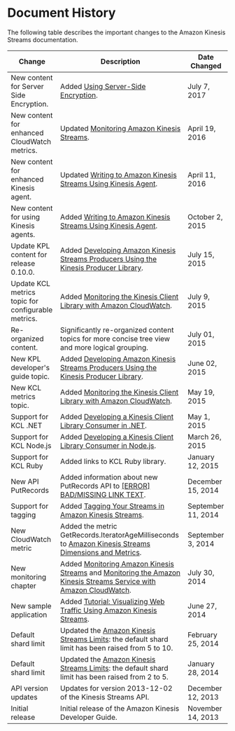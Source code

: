 # Document History<a name="history"></a>

The following table describes the important changes to the Amazon Kinesis Streams documentation\.


| Change | Description | Date Changed | 
| --- | --- | --- | 
| New content for Server Side Encryption\. | Added [Using Server\-Side Encryption](server-side-encryption.md)\. | July 7, 2017 | 
| New content for enhanced CloudWatch metrics\. | Updated [Monitoring Amazon Kinesis Streams](monitoring.md)\. | April 19, 2016 | 
| New content for enhanced Kinesis agent\. | Updated [Writing to Amazon Kinesis Streams Using Kinesis Agent](writing-with-agents.md)\. | April 11, 2016 | 
| New content for using Kinesis agents\. | Added [Writing to Amazon Kinesis Streams Using Kinesis Agent](writing-with-agents.md)\. | October 2, 2015 | 
| Update KPL content for release 0\.10\.0\. | Added [Developing Amazon Kinesis Streams Producers Using the Kinesis Producer Library](developing-producers-with-kpl.md)\. | July 15, 2015 | 
| Update KCL metrics topic for configurable metrics\. | Added [Monitoring the Kinesis Client Library with Amazon CloudWatch](monitoring-with-kcl.md)\. | July 9, 2015 | 
| Re\-organized content\. | Significantly re\-organized content topics for more concise tree view and more logical grouping\. | July 01, 2015 | 
| New KPL developer's guide topic\. | Added [Developing Amazon Kinesis Streams Producers Using the Kinesis Producer Library](developing-producers-with-kpl.md)\. | June 02, 2015 | 
| New KCL metrics topic\. | Added [Monitoring the Kinesis Client Library with Amazon CloudWatch](monitoring-with-kcl.md)\. | May 19, 2015 | 
| Support for KCL \.NET | Added [Developing a Kinesis Client Library Consumer in \.NET](kinesis-record-processor-implementation-app-dotnet.md)\. | May 1, 2015 | 
| Support for KCL Node\.js | Added [Developing a Kinesis Client Library Consumer in Node\.js](kinesis-record-processor-implementation-app-nodejs.md)\. | March 26, 2015 | 
| Support for KCL Ruby | Added links to KCL Ruby library\. | January 12, 2015 | 
| New API PutRecords | Added information about new PutRecords API to [[ERROR] BAD/MISSING LINK TEXT](developing-producers-with-sdk.md#kinesis-using-sdk-java-putrecords)\. | December 15, 2014 | 
| Support for tagging | Added [Tagging Your Streams in Amazon Kinesis Streams](tagging.md)\. | September 11, 2014 | 
| New CloudWatch metric | Added the metric GetRecords\.IteratorAgeMilliseconds to [Amazon Kinesis Streams Dimensions and Metrics](monitoring-with-cloudwatch.md#kinesis-metrics)\. | September 3, 2014 | 
| New monitoring chapter | Added [Monitoring Amazon Kinesis Streams](monitoring.md) and [Monitoring the Amazon Kinesis Streams Service with Amazon CloudWatch](monitoring-with-cloudwatch.md)\. | July 30, 2014 | 
| New sample application | Added [Tutorial: Visualizing Web Traffic Using Amazon Kinesis Streams](kinesis-sample-application.md)\. | June 27, 2014 | 
| Default shard limit | Updated the [Amazon Kinesis Streams Limits](service-sizes-and-limits.md): the default shard limit has been raised from 5 to 10\. | February 25, 2014 | 
| Default shard limit | Updated the [Amazon Kinesis Streams Limits](service-sizes-and-limits.md): the default shard limit has been raised from 2 to 5\. | January 28, 2014 | 
| API version updates | Updates for version 2013\-12\-02 of the Kinesis Streams API\. | December 12, 2013 | 
| Initial release | Initial release of the Amazon Kinesis Developer Guide\. | November 14, 2013 | 